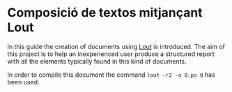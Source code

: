 # Composició de textos mitjançant Lout

In this guide the creation of documents using [Lout](http://savannah.nongnu.org/projects/lout/) is introduced. The aim of this project is to help an inexperienced user produce a structured report with all the elements typically found in this kind of documents. 

In order to compile this document the command `lout -r2 -o 0.ps 0` has been used.
